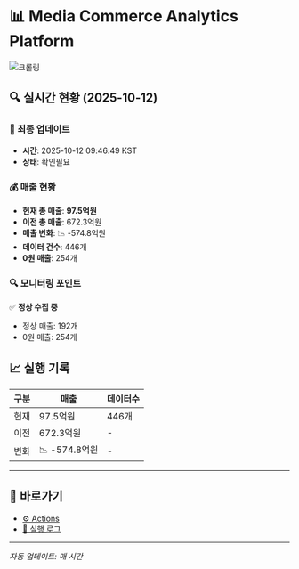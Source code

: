 # 📊 Media Commerce Analytics Platform

![크롤링](https://img.shields.io/badge/크롤링-확인필요-orange)

## 🔍 실시간 현황 (2025-10-12)

### 📍 최종 업데이트
- **시간**: 2025-10-12 09:46:49 KST
- **상태**: 확인필요

### 💰 매출 현황
- **현재 총 매출**: **97.5억원**
- **이전 총 매출**: 672.3억원
- **매출 변화**: 📉 -574.8억원
- **데이터 건수**: 446개
- **0원 매출**: 254개

### 🔍 모니터링 포인트

✅ **정상 수집 중**
- 정상 매출: 192개
- 0원 매출: 254개


## 📈 실행 기록

| 구분 | 매출 | 데이터수 |
|------|------|----------|
| 현재 | 97.5억원 | 446개 |
| 이전 | 672.3억원 | - |
| 변화 | 📉 -574.8억원 | - |

---

## 🔗 바로가기

- [⚙️ Actions](../../actions)
- [📝 실행 로그](../../actions/workflows/daily_scraping.yml)

---

*자동 업데이트: 매 시간*
